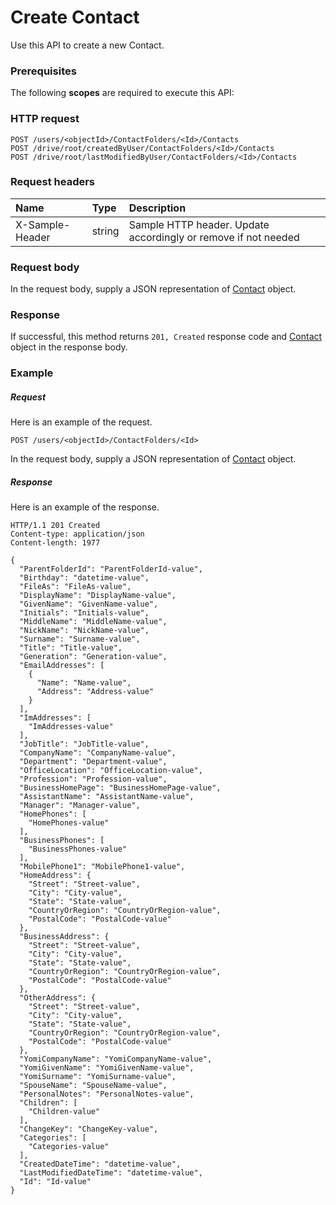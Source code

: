 # Create Contact

Use this API to create a new Contact.
### Prerequisites
The following **scopes** are required to execute this API: 
### HTTP request
<!-- { "blockType": "ignored" } -->
```http
POST /users/<objectId>/ContactFolders/<Id>/Contacts
POST /drive/root/createdByUser/ContactFolders/<Id>/Contacts
POST /drive/root/lastModifiedByUser/ContactFolders/<Id>/Contacts

```
### Request headers
| Name       | Type | Description|
|:---------------|:--------|:----------|
| X-Sample-Header  | string  | Sample HTTP header. Update accordingly or remove if not needed|

### Request body
In the request body, supply a JSON representation of [Contact](../resources/contact.md) object.


### Response
If successful, this method returns `201, Created` response code and [Contact](../resources/contact.md) object in the response body.

### Example
##### Request
Here is an example of the request.
<!-- {
  "blockType": "request",
  "name": "create_contact_from_childfolders"
}-->
```http
POST /users/<objectId>/ContactFolders/<Id>
```
In the request body, supply a JSON representation of [Contact](../resources/contact.md) object.
##### Response
Here is an example of the response.
<!-- {
  "blockType": "response",
  "truncated": false,
  "@odata.type": "microsoft.graph.contact"
} -->
```http
HTTP/1.1 201 Created
Content-type: application/json
Content-length: 1977

{
  "ParentFolderId": "ParentFolderId-value",
  "Birthday": "datetime-value",
  "FileAs": "FileAs-value",
  "DisplayName": "DisplayName-value",
  "GivenName": "GivenName-value",
  "Initials": "Initials-value",
  "MiddleName": "MiddleName-value",
  "NickName": "NickName-value",
  "Surname": "Surname-value",
  "Title": "Title-value",
  "Generation": "Generation-value",
  "EmailAddresses": [
    {
      "Name": "Name-value",
      "Address": "Address-value"
    }
  ],
  "ImAddresses": [
    "ImAddresses-value"
  ],
  "JobTitle": "JobTitle-value",
  "CompanyName": "CompanyName-value",
  "Department": "Department-value",
  "OfficeLocation": "OfficeLocation-value",
  "Profession": "Profession-value",
  "BusinessHomePage": "BusinessHomePage-value",
  "AssistantName": "AssistantName-value",
  "Manager": "Manager-value",
  "HomePhones": [
    "HomePhones-value"
  ],
  "BusinessPhones": [
    "BusinessPhones-value"
  ],
  "MobilePhone1": "MobilePhone1-value",
  "HomeAddress": {
    "Street": "Street-value",
    "City": "City-value",
    "State": "State-value",
    "CountryOrRegion": "CountryOrRegion-value",
    "PostalCode": "PostalCode-value"
  },
  "BusinessAddress": {
    "Street": "Street-value",
    "City": "City-value",
    "State": "State-value",
    "CountryOrRegion": "CountryOrRegion-value",
    "PostalCode": "PostalCode-value"
  },
  "OtherAddress": {
    "Street": "Street-value",
    "City": "City-value",
    "State": "State-value",
    "CountryOrRegion": "CountryOrRegion-value",
    "PostalCode": "PostalCode-value"
  },
  "YomiCompanyName": "YomiCompanyName-value",
  "YomiGivenName": "YomiGivenName-value",
  "YomiSurname": "YomiSurname-value",
  "SpouseName": "SpouseName-value",
  "PersonalNotes": "PersonalNotes-value",
  "Children": [
    "Children-value"
  ],
  "ChangeKey": "ChangeKey-value",
  "Categories": [
    "Categories-value"
  ],
  "CreatedDateTime": "datetime-value",
  "LastModifiedDateTime": "datetime-value",
  "Id": "Id-value"
}
```

<!-- uuid: 972508eb-009b-45ab-822e-fdc84c3a8ebf
2015-10-25 12:45:03 UTC -->
<!-- {
  "type": "#page.annotation",
  "description": "Create Contact",
  "keywords": "",
  "section": "documentation",
  "tocPath": ""
}-->